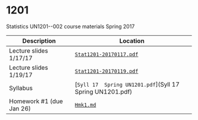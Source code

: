 # 1201
Statistics UN1201--002 course materials Spring 2017

Description | Location
------------ | -------------  
Lecture slides 1/17/17 | [`Stat1201-20170117.pdf`](Stat1201-20170117.pdf)
Lecture slides 1/19/17 | [`Stat1201-20170119.pdf`](Stat1201-20170119.pdf)
Syllabus | [`Syll 17  Spring UN1201.pdf`](Syll 17  Spring UN1201.pdf)
Homework #1 (due Jan 26) | [`Hmk1.md`](Hmk1.md)
